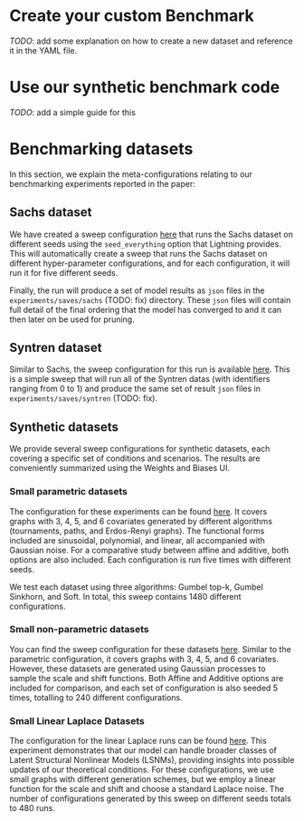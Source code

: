 
# Create your custom Benchmark

*TODO*: add some explanation on how to create a new dataset and reference it in the YAML file.

# Use our synthetic benchmark code

*TODO*: add a simple guide for this 

# Benchmarking datasets

In this section, we explain the meta-configurations relating to our benchmarking experiments reported in the paper:


## Sachs dataset

We have created a sweep configuration [here](./meta_configurations/sachs.yaml) that runs the Sachs dataset on different seeds using the `seed_everything` option that Lightning provides. This will automatically create a sweep that runs the Sachs dataset on different hyper-parameter configurations, and for each configuration, it will run it for five different seeds.

Finally, the run will produce a set of model results as `json` files in the `experiments/saves/sachs` (TODO: fix) directory. These `json` files will contain full detail of the final ordering that the model has converged to and it can then later on be used for pruning.

## Syntren dataset
Similar to Sachs, the sweep configuration for this run is available [here](./meta_configurations/syntren.yaml). This is a simple sweep that will run all of the Syntren datas (with identifiers ranging from 0 to 1) and produce the same set of result `json` files in `experiments/saves/syntren` (TODO: fix).

## Synthetic datasets

We provide several sweep configurations for synthetic datasets, each covering a specific set of conditions and scenarios. The results are conveniently summarized using the Weights and Biases UI.

### Small parametric datasets

The configuration for these experiments can be found [here](./meta_configurations/synthetic-param-gaussian-small.yaml). It covers graphs with 3, 4, 5, and 6 covariates generated by different algorithms (tournaments, paths, and Erdos-Renyi graphs). The functional forms included are sinusoidal, polynomial, and linear, all accompanied with Gaussian noise. For a comparative study between affine and additive, both options are also included. Each configuration is run five times with different seeds. 

We test each dataset using three algorithms: Gumbel top-k, Gumbel Sinkhorn, and Soft. In total, this sweep contains 1480 different configurations.

### Small non-parametric datasets

You can find the sweep configuration for these datasets [here](./meta_configurations/synthetic-non-param.yaml). Similar to the parametric configuration, it covers graphs with 3, 4, 5, and 6 covariates. However, these datasets are generated using Gaussian processes to sample the scale and shift functions. Both Affine and Additive options are included for comparison, and each set of configuration is also seeded 5 times, totalling to 240 different configurations.

### Small Linear Laplace Datasets

The configuration for the linear Laplace runs can be found [here](./meta_configurations/synthetic-linear-laplace.yaml). This experiment demonstrates that our model can handle broader classes of Latent Structural Nonlinear Models (LSNMs), providing insights into possible updates of our theoretical conditions. For these configurations, we use small graphs with different generation schemes, but we employ a linear function for the scale and shift and choose a standard Laplace noise. The number of configurations generated by this sweep on different seeds totals to 480 runs.
